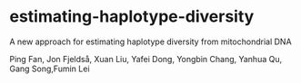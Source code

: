 # estimating-haplotype-diversity
A new approach for estimating haplotype diversity from mitochondrial DNA

Ping Fan, Jon Fjeldså, Xuan Liu, Yafei Dong, Yongbin Chang, Yanhua Qu, Gang Song,Fumin Lei

